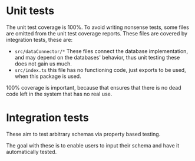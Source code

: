 Unit tests
==============================
The unit test coverage is 100%.
To avoid writing nonsense tests,
some files are omitted from the unit test coverage reports.
These files are covered by integration tests, these are:

- `src/dataConnector/*` These files connect the database implementation, and may depend on the databases' behavior, thus unit testing these does not gain us much.
- `src/index.ts` this file has no functioning code, just exports to be used, when this package is used.

100% coverage is important, because that ensures that there is no dead code left in the system that has no real use.

Integration tests
==============================
These aim to test arbitrary schemas via property based testing.

The goal with these is to enable users to input their schema and have it automatically tested.

